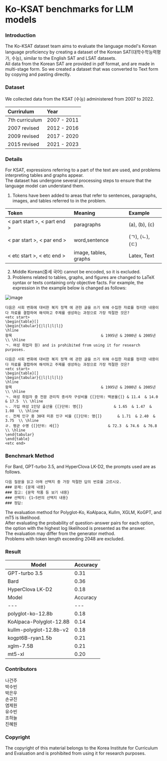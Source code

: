 # Ko-KSAT benchmarks for LLM models

### Introduction

The Ko-KSAT dataset team aims to evaluate the language model's Korean language proficiency by creating a dataset of the Korean SAT(대학수학능력평가, 수능), similar to the English SAT and LSAT datasets.  
All data from the Korean SAT are provided in pdf format, and are made in multi-stage form. So we created a dataset that was converted to Text form by copying and pasting directly.   

### Dataset

We collected data from the KSAT (수능) administered from 2007 to 2022.   
  
| Currirulum     | Year        |
| :------------- | :---------- |
| 7th curriculum | 2007 - 2011 |
| 2007 revised   | 2012 - 2016 |
| 2009 revised   | 2017 - 2020 |
| 2015 revised   | 2021 - 2023 |

### Details

For KSAT, expressions referring to a part of the text are used, and problems interpreting tables and graphs appear.  
The dataset has undergone several processing steps to ensure that the language model can understand them.

1. Tokens have been added to areas that refer to sentences, paragraphs, images, and tables referred to in the problem.

| Token                    | Meaning               | Example       |
| :----------------------- | :-------------------- | :------------ |
| < part start >, < part end > | paragraphs            | (a), (b), (c) |
| < par start >, < par end >   | word,sentence         | (ㄱ), (ㄴ), (ㄷ) |
| < etc start >, < etc end > | image, tables, graphs | Latex, Text   |


2. Middle Korean(중세 국어) cannot be encoded, so it is excluded.  
3. Problems related to tables, graphs, and figures are changed to LaTeX syntax or texts containing only objective facts.
   For example, the expression in the example below is changed as follows:  

![image](https://github.com/keonju2/fingen/assets/54880474/d727dbab-884e-4234-bc98-9e0dd5ced4e0)

```
다음은 사회 변화에 대비한 복지 정책 에 관한 글을 쓰기 위해 수집한 자료를 정리한 내용이다 자료를 결합하여 해석하고 주제를 생성하는 과정으로 가장 적절한 것은?
<etc start>
\begin{table}[]
\begin{tabular}{|l|l|l|l|}
\hline
항목                                        & 1995년 & 2000년 & 2005년 \\ \hline
ㄱ. 여성 취업자 원) and is prohibited from using it for research purposes.
```
```
다음은 사회 변화에 대비한 복지 정책 에 관한 글을 쓰기 위해 수집한 자료를 정리한 내용이다 자료를 결합하여 해석하고 주제를 생성하는 과정으로 가장 적절한 것은?
<etc start>
\begin{table}[]
\begin{tabular}{|l|l|l|l|}
\hline
항목                                        & 1995년 & 2000년 & 2005년 \\ \hline
ㄱ. 여성 취업자 중 전문 관리직 종사자 구성비율 {[}단위: 백분율{]} & 11.4  & 14.0  & 17.5  \\ \hline
ㄴ. 가입 여성 1인당 출산율 {[}단위: 명{]}              & 1.65  & 1.47  & 1.08  \\ \hline
ㄷ. 전체 인구 중 30대 미혼 인구 비율 {[}단위: 명{]}       & 1.71  & 2.40  & 3.75  \\ \hline
ㄹ. 평균 수명 {[}단위: 세{]}                      & 72.3  & 74.6  & 76.8  \\ \hline
\end{tabular}
\end{table}
<etc end>
```
### Benchmark Method
For Bard, GPT-turbo 3.5, and HyperClova LK-D2, the prompts used are as follows.
```
다음 질문을 읽고 아래 선택지 중 가장 적절한 답의 번호를 고르시오.
### 문제: {문제 내용}
### 참고: {문학 작품 등 보기 내용}
### 선택지: {1~5번의 선택지 내용}
### 정답:
```
The evaluation method for Polyglot-Ko, KoAlpaca, Kullm, XGLM, KoGPT, and mT5 is likelihood.   
After evaluating the probability of question-answer pairs for each option, the option with the highest log likelihood is presented as the answer.   
The evaluation may differ from the generator method.  
Problems with token length exceeding 2048 are excluded.  


### Result
| Model | Accuracy |
| --- | --- |
| GPT-turbo 3.5 | 0.31 |
| Bard | 0.36 |
| HyperClova LK-D2 | 0.18 |
| Model | Accuracy |
| --- | --- |
| polyglot-ko-12.8b | 0.18 |
| KoAlpaca-Polyglot-12.8B | 0.14 |
| kullm-polyglot-12.8b-v2 | 0.18 |
| kogpt6B-ryan1.5b | 0.21 |
| xglm-7.5B | 0.21 |
| mt5-xl | 0.20 |


### Contributors 
나건주  
박수빈  
박은우  
손규진  
염제원  
유수빈  
조하늘  
진혜원  
### Copyright
The copyright of this material belongs to the Korea Institute for Curriculum and Evaluation and is prohibited from using it for research purposes.

